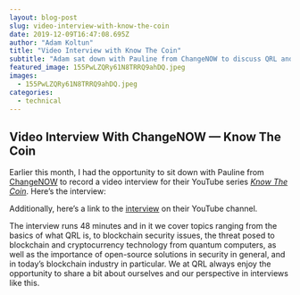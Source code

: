 ```yaml
---
layout: blog-post
slug: video-interview-with-know-the-coin
date: 2019-12-09T16:47:08.695Z
author: "Adam Koltun"
title: "Video Interview with Know The Coin"
subtitle: "Adam sat down with Pauline from ChangeNOW to discuss QRL and Blockchain"
featured_image: 155PwLZQRy61N8TRRQ9ahDQ.jpeg
images:
  - 155PwLZQRy61N8TRRQ9ahDQ.jpeg
categories:
  - technical
---
```


## Video Interview With ChangeNOW — Know The Coin

Earlier this month, I had the opportunity to sit down with Pauline from [ChangeNOW](https://changenow.io/) to record a video interview for their YouTube series *[Know The Coin](https://www.youtube.com/playlist?list=PLXY0gJl_qhdFpaewjzHn6Syf7EkaIF0VS)*. Here’s the interview:

Additionally, here’s a link to the [interview](https://www.youtube.com/watch?v=YTW0FauLZu8&) on their YouTube channel.

The interview runs 48 minutes and in it we cover topics ranging from the basics of what QRL is, to blockchain security issues, the threat posed to blockchain and cryptocurrency technology from quantum computers, as well as the importance of open-source solutions in security in general, and in today’s blockchain industry in particular. We at QRL always enjoy the opportunity to share a bit about ourselves and our perspective in interviews like this.